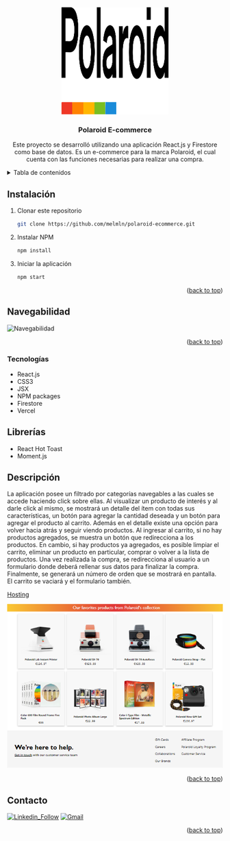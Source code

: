 <a name="readme-top"></a>

<br />
<div align="center">
  <a href="https://github.com/github_username/repo_name">
    <img src="./src/logo.svg" alt="logo" width= '250px' height='250px'>
  </a>

<h3 align="center">Polaroid E-commerce</h3>

  <p align="center">
    Este proyecto se desarrolló utilizando una aplicación React.js y Firestore como base de datos. Es un e-commerce para la marca Polaroid, el cual cuenta con las funciones necesarias para realizar una compra. 
  </p>
</div>

<!-- TABLE OF CONTENTS -->

<details>
  <summary>Tabla de contenidos</summary>
  <ol>
    <li><a href="#instalación">Instalación</a></li>
    <li><a href="#navegabilidad">Navegabilidad</a></li>
    <li><a href="#tecnologías">Tecnologías</a></li>
    <li><a href="#librerías">Librerías</a></li>
    <li><a href="#descripción">Descripción</a><li>
    <li><a href="#contacto">Contacto</a></li>
  </ol>
</details>



## Instalación

1. Clonar este repositorio
   ```sh
   git clone https://github.com/melmln/polaroid-ecommerce.git
   ```
2. Instalar NPM
   ```sh
   npm install
   ```
3. Iniciar la aplicación
   ```sh
   npm start
   ```


<p align="right">(<a href="#readme-top">back to top</a>)</p>



## Navegabilidad

 <a><img src="./Navegabilidad.gif" alt="Navegabilidad"></a>

<p align="right">(<a href="#readme-top">back to top</a>)</p>


### Tecnologías

<ul>
    <li>React.js</li>
    <li>CSS3</li>
    <li>JSX</li>
    <li>NPM packages</li>
    <li>Firestore</li>
    <li>Vercel</li>
</ul>



## Librerías

<ul>
    <li>React Hot Toast</li>
    <li>Moment.js</li>
</ul>


## Descripción

La aplicación posee un filtrado por categorías navegables a las cuales se accede haciendo click sobre ellas. Al visualizar un producto de interés y al darle click al mismo, se mostrará un detalle del ítem con todas sus características, un botón para agregar la cantidad deseada y un botón para agregar el producto al carrito. Además en el detalle existe una opción para volver hacia atrás y seguir viendo productos.
Al ingresar al carrito, si no hay productos agregados, se muestra un botón que redirecciona a los productos. En cambio, si hay productos ya agregados, es posible limpiar el carrito, eliminar un producto en particular, comprar o volver a la lista de productos. Una vez realizada la compra, se redirecciona al usuario a un formulario donde deberá rellenar sus datos para finalizar la compra. Finalmente, se generará un número de orden que se mostrará en pantalla. El carrito se vaciará y el formulario también.

  <a href= 'https://polaroid-ecommerce.vercel.app/' target='_blank'>Hosting</a>

<div align="center">
  <img src='/screenshot.png' alt='screenshot'></img>
 </div>


<p align="right">(<a href="#readme-top">back to top</a>)</p>


## Contacto
[![Linkedin_Follow](https://img.shields.io/badge/LinkedIn-0077B5?style=for-the-badge&logo=linkedin&logoColor=white)](https://www.linkedin.com/in/melany-molina-verd%C3%BAn-126259240/)
[![Gmail](https://img.shields.io/badge/Gmail-D14836?style=for-the-badge&logo=gmail&logoColor=white)](mailto:melanymolinaverdun@gmail.com)


<p align="right">(<a href="#readme-top">back to top</a>)</p>


[React.js]: https://img.shields.io/badge/React-20232A?style=for-the-badge&logo=react&logoColor=61DAFB
[React-url]: https://reactjs.org/
[Gmail]: https://img.shields.io/badge/Gmail-D14836?style=for-the-badge&logo=gmail&logoColor=white

